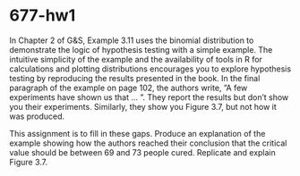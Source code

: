 # 677-hw1
In Chapter 2 of G&S, Example 3.11 uses the binomial distribution to demonstrate the logic of hypothesis testing with a simple example.
The intuitive simplicity of the example and the availability of tools in R for calculations and plotting distributions encourages you to explore hypothesis testing by reproducing the results presented in the book.
In the final paragraph of the example on page 102, the authors write, ”A few experiments have shown us that ... ”. They report the results but don’t show you their experiments. Similarly, they show you Figure 3.7, but not how it was produced.

This assignment is to fill in these gaps. Produce an explanation of the example showing how the authors reached their conclusion that the critical value should be between 69 and 73 people cured. Replicate and explain Figure 3.7.
